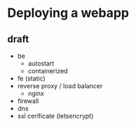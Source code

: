 # Deploying a webapp

## draft

- be
  - autostart
  - containerized
- fe (static)
- reverse proxy / load balancer
  - nginx
- firewall
- dns
- ssl cerificate (letsencrypt)
